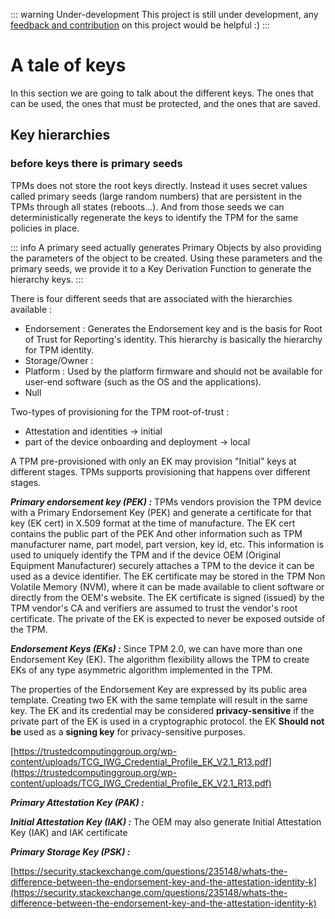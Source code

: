 ::: warning Under-development 
This project is still under development, any [feedback and contribution](https://github.com/cybertechnica/confidential-computing-guide/issues) on this project would be helpful :)
:::
# A tale of keys 
 
In this section we are going to talk about the different keys. The ones that can be used, the ones that must be protected, and the ones that are saved. 

## Key hierarchies

### before keys there is primary seeds 

TPMs does not store the root keys directly. Instead it uses secret values called primary seeds (large random numbers) that are persistent in the TPMs through all states (reboots...). And from those seeds we can deterministically regenerate the keys to identify the TPM for the same policies in place. 

::: info
A primary seed actually generates Primary Objects by also providing the parameters of the object to be created. Using these parameters and the primary seeds, we provide it to a Key Derivation Function to generate the hierarchy keys. 
:::

There is four different seeds that are associated with the hierarchies available : 
- Endorsement : Generates the Endorsement key and is the basis for Root of Trust for Reporting's identity. This hierarchy is basically the hierarchy for TPM identity. 
- Storage/Owner : 
- Platform : Used by the platform firmware and should not be available for user-end software (such as the OS and the applications). 
- Null 


Two-types of provisioning for the TPM root-of-trust : 
- Attestation and identities -> initial 
- part of the device onboarding and deployment -> local 

A TPM pre-provisioned with only an EK may provision "Initial" keys at different stages. 
TPMs supports provisioning that happens over different stages. 

***Primary endorsement key (PEK) :*** 
TPMs vendors provision the TPM device with a Primary Endorsement Key (PEK) and generate a certificate for that key (EK cert) in X.509 format at the time of manufacture. 
The EK cert contains the public part of the PEK And other information such as TPM manufacturer name, part model, part version, key id, etc. 
This information is used to uniquely identify the TPM and if the device OEM (Original Equipment Manufacturer)  securely attaches a TPM to the device it can be used as a device identifier. 
The EK certificate may be stored in the TPM Non Volatile Memory (NVM), where it can be made available to client software or directly from the OEM's website. 
The EK certificate is signed (issued) by the TPM vendor's CA and verifiers are assumed to trust the vendor's root certificate. 
The private of the EK is expected to never be exposed outside of the TPM. 

***Endorsement Keys (EKs) :***
Since TPM 2.0, we can have more than one Endorsement Key (EK). The algorithm flexibility allows the TPM to create EKs of any type asymmetric algorithm implemented in the TPM. 

The properties of the Endorsement Key are expressed by its public area template. Creating two EK with the same template will result in the same key. The EK and its credential may be considered **privacy-sensitive** if the private part of the EK is used in a cryptographic protocol. the EK **Should not be** used as a **signing key** for privacy-sensitive purposes.  

[https://trustedcomputinggroup.org/wp-content/uploads/TCG_IWG_Credential_Profile_EK_V2.1_R13.pdf](https://trustedcomputinggroup.org/wp-content/uploads/TCG_IWG_Credential_Profile_EK_V2.1_R13.pdf)

***Primary Attestation Key (PAK) :***

***Initial Attestation Key (IAK) :***
The OEM may also generate Initial Attestation Key (IAK) and IAK certificate

***Primary Storage Key (PSK) :***


[https://security.stackexchange.com/questions/235148/whats-the-difference-between-the-endorsement-key-and-the-attestation-identity-k](https://security.stackexchange.com/questions/235148/whats-the-difference-between-the-endorsement-key-and-the-attestation-identity-k)